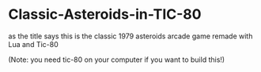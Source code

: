 # Classic-Asteroids-in-TIC-80
as the title says this is the classic 1979 asteroids arcade game remade with Lua and Tic-80

(Note: you need tic-80 on your computer if you want to build this!)
